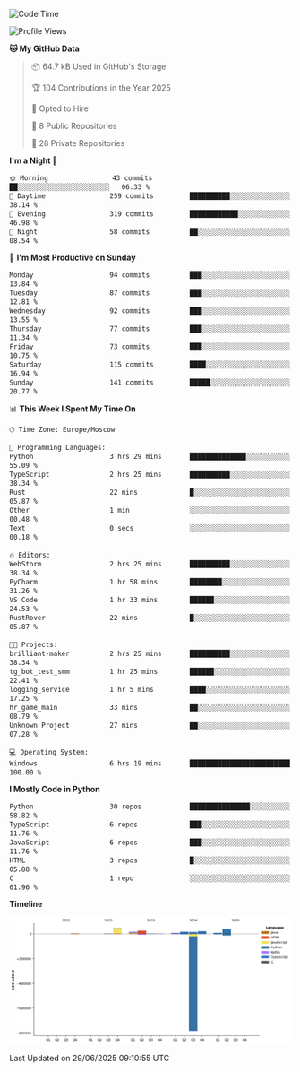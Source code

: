 <!--START_SECTION:waka-->
![Code Time](http://img.shields.io/badge/Code%20Time-703%20hrs%2014%20mins-blue)

![Profile Views](http://img.shields.io/badge/Profile%20Views-3-blue)

**🐱 My GitHub Data** 

> 📦 64.7 kB Used in GitHub's Storage 
 > 
> 🏆 104 Contributions in the Year 2025
 > 
> 💼 Opted to Hire
 > 
> 📜 8 Public Repositories 
 > 
> 🔑 28 Private Repositories 
 > 
**I'm a Night 🦉** 

```text
🌞 Morning                43 commits          ██░░░░░░░░░░░░░░░░░░░░░░░   06.33 % 
🌆 Daytime                259 commits         ██████████░░░░░░░░░░░░░░░   38.14 % 
🌃 Evening                319 commits         ████████████░░░░░░░░░░░░░   46.98 % 
🌙 Night                  58 commits          ██░░░░░░░░░░░░░░░░░░░░░░░   08.54 % 
```
📅 **I'm Most Productive on Sunday** 

```text
Monday                   94 commits          ███░░░░░░░░░░░░░░░░░░░░░░   13.84 % 
Tuesday                  87 commits          ███░░░░░░░░░░░░░░░░░░░░░░   12.81 % 
Wednesday                92 commits          ███░░░░░░░░░░░░░░░░░░░░░░   13.55 % 
Thursday                 77 commits          ███░░░░░░░░░░░░░░░░░░░░░░   11.34 % 
Friday                   73 commits          ███░░░░░░░░░░░░░░░░░░░░░░   10.75 % 
Saturday                 115 commits         ████░░░░░░░░░░░░░░░░░░░░░   16.94 % 
Sunday                   141 commits         █████░░░░░░░░░░░░░░░░░░░░   20.77 % 
```


📊 **This Week I Spent My Time On** 

```text
🕑︎ Time Zone: Europe/Moscow

💬 Programming Languages: 
Python                   3 hrs 29 mins       ██████████████░░░░░░░░░░░   55.09 % 
TypeScript               2 hrs 25 mins       ██████████░░░░░░░░░░░░░░░   38.34 % 
Rust                     22 mins             █░░░░░░░░░░░░░░░░░░░░░░░░   05.87 % 
Other                    1 min               ░░░░░░░░░░░░░░░░░░░░░░░░░   00.48 % 
Text                     0 secs              ░░░░░░░░░░░░░░░░░░░░░░░░░   00.18 % 

🔥 Editors: 
WebStorm                 2 hrs 25 mins       ██████████░░░░░░░░░░░░░░░   38.34 % 
PyCharm                  1 hr 58 mins        ████████░░░░░░░░░░░░░░░░░   31.26 % 
VS Code                  1 hr 33 mins        ██████░░░░░░░░░░░░░░░░░░░   24.53 % 
RustRover                22 mins             █░░░░░░░░░░░░░░░░░░░░░░░░   05.87 % 

🐱‍💻 Projects: 
brilliant-maker          2 hrs 25 mins       ██████████░░░░░░░░░░░░░░░   38.34 % 
tg_bot_test_smm          1 hr 25 mins        ██████░░░░░░░░░░░░░░░░░░░   22.41 % 
logging_service          1 hr 5 mins         ████░░░░░░░░░░░░░░░░░░░░░   17.25 % 
hr_game_main             33 mins             ██░░░░░░░░░░░░░░░░░░░░░░░   08.79 % 
Unknown Project          27 mins             ██░░░░░░░░░░░░░░░░░░░░░░░   07.28 % 

💻 Operating System: 
Windows                  6 hrs 19 mins       █████████████████████████   100.00 % 
```

**I Mostly Code in Python** 

```text
Python                   30 repos            ███████████████░░░░░░░░░░   58.82 % 
TypeScript               6 repos             ███░░░░░░░░░░░░░░░░░░░░░░   11.76 % 
JavaScript               6 repos             ███░░░░░░░░░░░░░░░░░░░░░░   11.76 % 
HTML                     3 repos             █░░░░░░░░░░░░░░░░░░░░░░░░   05.88 % 
C                        1 repo              ░░░░░░░░░░░░░░░░░░░░░░░░░   01.96 % 
```



**Timeline**

![Lines of Code chart](https://raw.githubusercontent.com/adlemx/adlemx/main/assets/bar_graph.png)


 Last Updated on 29/06/2025 09:10:55 UTC
<!--END_SECTION:waka-->
